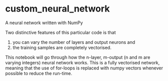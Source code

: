 # custom_neural_network
A neural network written with NumPy

Two distinctive features of this particular code is that 

1) you can vary the number of layers and output neurons and 
2) the training samples are completely vectorised. 

This notebook will go through how the n-layer, m-output (n and m are varying integers) neural network works. This is a fully vectorised network, meaning that the use of for-loops is replaced with numpy vectors whenever possible to reduce the run-time. 

